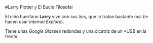 
#Larry Plotter y El Bucle Filosofal

El niño huerfano **Larry** vive con sus tios, que lo tratan bastante mal
(le hacen usar *Internet Explore*).

Tiene unas *Google Glasses* redondas y una cicatriz de un *USB en la frente.